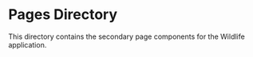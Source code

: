 # Pages Directory

This directory contains the secondary page components for the Wildlife application.
